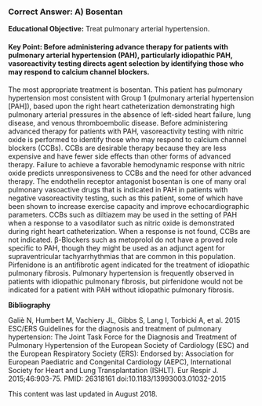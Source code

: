 
### Correct Answer: A) Bosentan 

**Educational Objective:** Treat pulmonary arterial hypertension.

#### **Key Point:** Before administering advance therapy for patients with pulmonary arterial hypertension (PAH), particularly idiopathic PAH, vasoreactivity testing directs agent selection by identifying those who may respond to calcium channel blockers.

The most appropriate treatment is bosentan. This patient has pulmonary hypertension most consistent with Group 1 (pulmonary arterial hypertension [PAH]), based upon the right heart catheterization demonstrating high pulmonary arterial pressures in the absence of left-sided heart failure, lung disease, and venous thromboembolic disease. Before administering advanced therapy for patients with PAH, vasoreactivity testing with nitric oxide is performed to identify those who may respond to calcium channel blockers (CCBs). CCBs are desirable therapy because they are less expensive and have fewer side effects than other forms of advanced therapy. Failure to achieve a favorable hemodynamic response with nitric oxide predicts unresponsiveness to CCBs and the need for other advanced therapy. The endothelin receptor antagonist bosentan is one of many oral pulmonary vasoactive drugs that is indicated in PAH in patients with negative vasoreactivity testing, such as this patient, some of which have been shown to increase exercise capacity and improve echocardiographic parameters.
CCBs such as diltiazem may be used in the setting of PAH when a response to a vasodilator such as nitric oxide is demonstrated during right heart catheterization. When a response is not found, CCBs are not indicated.
β-Blockers such as metoprolol do not have a proved role specific to PAH, though they might be used as an adjunct agent for supraventricular tachyarrhythmias that are common in this population.
Pirfenidone is an antifibrotic agent indicated for the treatment of idiopathic pulmonary fibrosis. Pulmonary hypertension is frequently observed in patients with idiopathic pulmonary fibrosis, but pirfenidone would not be indicated for a patient with PAH without idiopathic pulmonary fibrosis.

**Bibliography**

Galiè N, Humbert M, Vachiery JL, Gibbs S, Lang I, Torbicki A, et al. 2015 ESC/ERS Guidelines for the diagnosis and treatment of pulmonary hypertension: The Joint Task Force for the Diagnosis and Treatment of Pulmonary Hypertension of the European Society of Cardiology (ESC) and the European Respiratory Society (ERS): Endorsed by: Association for European Paediatric and Congenital Cardiology (AEPC), International Society for Heart and Lung Transplantation (ISHLT). Eur Respir J. 2015;46:903-75. PMID: 26318161 doi:10.1183/13993003.01032-2015

This content was last updated in August 2018.